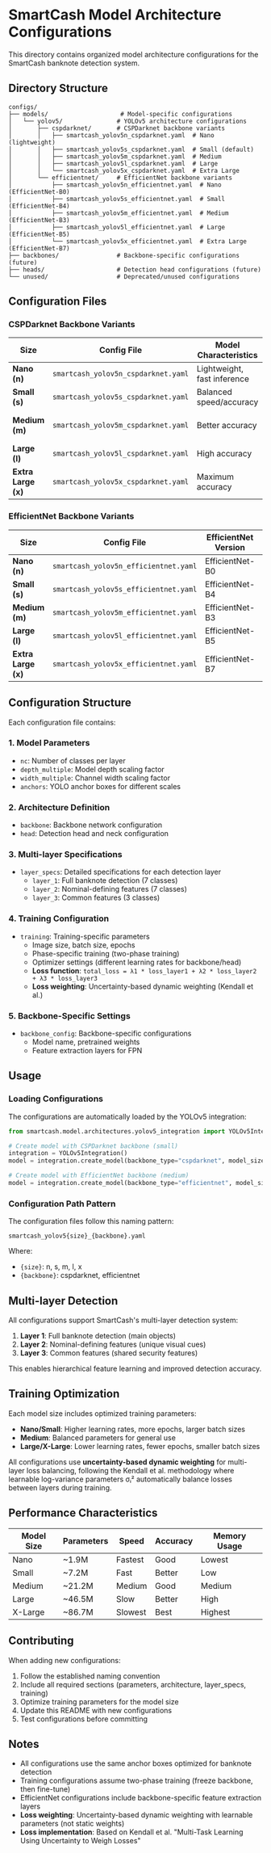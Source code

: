 # SmartCash Model Architecture Configurations

This directory contains organized model architecture configurations for the SmartCash banknote detection system.

## Directory Structure

```
configs/
├── models/                    # Model-specific configurations
│   └── yolov5/               # YOLOv5 architecture configurations
│       ├── cspdarknet/       # CSPDarknet backbone variants
│       │   ├── smartcash_yolov5n_cspdarknet.yaml  # Nano (lightweight)
│       │   ├── smartcash_yolov5s_cspdarknet.yaml  # Small (default)
│       │   ├── smartcash_yolov5m_cspdarknet.yaml  # Medium
│       │   ├── smartcash_yolov5l_cspdarknet.yaml  # Large
│       │   └── smartcash_yolov5x_cspdarknet.yaml  # Extra Large
│       └── efficientnet/     # EfficientNet backbone variants
│           ├── smartcash_yolov5n_efficientnet.yaml  # Nano (EfficientNet-B0)
│           ├── smartcash_yolov5s_efficientnet.yaml  # Small (EfficientNet-B4)
│           ├── smartcash_yolov5m_efficientnet.yaml  # Medium (EfficientNet-B3)
│           ├── smartcash_yolov5l_efficientnet.yaml  # Large (EfficientNet-B5)
│           └── smartcash_yolov5x_efficientnet.yaml  # Extra Large (EfficientNet-B7)
├── backbones/                # Backbone-specific configurations (future)
├── heads/                    # Detection head configurations (future)
└── unused/                   # Deprecated/unused configurations
```

## Configuration Files

### CSPDarknet Backbone Variants

| Size | Config File | Model Characteristics | Use Case |
|------|-------------|----------------------|----------|
| **Nano (n)** | `smartcash_yolov5n_cspdarknet.yaml` | Lightweight, fast inference | Mobile/edge deployment |
| **Small (s)** | `smartcash_yolov5s_cspdarknet.yaml` | Balanced speed/accuracy | Development, testing |
| **Medium (m)** | `smartcash_yolov5m_cspdarknet.yaml` | Better accuracy | Production with good hardware |
| **Large (l)** | `smartcash_yolov5l_cspdarknet.yaml` | High accuracy | Server deployment |
| **Extra Large (x)** | `smartcash_yolov5x_cspdarknet.yaml` | Maximum accuracy | High-end server deployment |

### EfficientNet Backbone Variants

| Size | Config File | EfficientNet Version | Use Case |
|------|-------------|---------------------|----------|
| **Nano (n)** | `smartcash_yolov5n_efficientnet.yaml` | EfficientNet-B0 | Mobile/edge deployment |
| **Small (s)** | `smartcash_yolov5s_efficientnet.yaml` | EfficientNet-B4 | Development, testing |
| **Medium (m)** | `smartcash_yolov5m_efficientnet.yaml` | EfficientNet-B3 | Production deployment |
| **Large (l)** | `smartcash_yolov5l_efficientnet.yaml` | EfficientNet-B5 | Server deployment |
| **Extra Large (x)** | `smartcash_yolov5x_efficientnet.yaml` | EfficientNet-B7 | High-end server deployment |

## Configuration Structure

Each configuration file contains:

### 1. Model Parameters
- `nc`: Number of classes per layer
- `depth_multiple`: Model depth scaling factor
- `width_multiple`: Channel width scaling factor
- `anchors`: YOLO anchor boxes for different scales

### 2. Architecture Definition
- `backbone`: Backbone network configuration
- `head`: Detection head and neck configuration

### 3. Multi-layer Specifications
- `layer_specs`: Detailed specifications for each detection layer
  - `layer_1`: Full banknote detection (7 classes)
  - `layer_2`: Nominal-defining features (7 classes)  
  - `layer_3`: Common features (3 classes)

### 4. Training Configuration
- `training`: Training-specific parameters
  - Image size, batch size, epochs
  - Phase-specific training (two-phase training)
  - Optimizer settings (different learning rates for backbone/head)
  - **Loss function**: `total_loss = λ1 * loss_layer1 + λ2 * loss_layer2 + λ3 * loss_layer3`
  - **Loss weighting**: Uncertainty-based dynamic weighting (Kendall et al.)

### 5. Backbone-Specific Settings
- `backbone_config`: Backbone-specific configurations
  - Model name, pretrained weights
  - Feature extraction layers for FPN

## Usage

### Loading Configurations

The configurations are automatically loaded by the YOLOv5 integration:

```python
from smartcash.model.architectures.yolov5_integration import YOLOv5Integration

# Create model with CSPDarknet backbone (small)
integration = YOLOv5Integration()
model = integration.create_model(backbone_type="cspdarknet", model_size="s")

# Create model with EfficientNet backbone (medium)  
model = integration.create_model(backbone_type="efficientnet", model_size="m")
```

### Configuration Path Pattern

The configuration files follow this naming pattern:
```
smartcash_yolov5{size}_{backbone}.yaml
```

Where:
- `{size}`: n, s, m, l, x
- `{backbone}`: cspdarknet, efficientnet

## Multi-layer Detection

All configurations support SmartCash's multi-layer detection system:

1. **Layer 1**: Full banknote detection (main objects)
2. **Layer 2**: Nominal-defining features (unique visual cues)
3. **Layer 3**: Common features (shared security features)

This enables hierarchical feature learning and improved detection accuracy.

## Training Optimization

Each model size includes optimized training parameters:

- **Nano/Small**: Higher learning rates, more epochs, larger batch sizes
- **Medium**: Balanced parameters for general use
- **Large/X-Large**: Lower learning rates, fewer epochs, smaller batch sizes

All configurations use **uncertainty-based dynamic weighting** for multi-layer loss balancing, following the Kendall et al. methodology where learnable log-variance parameters σᵢ² automatically balance losses between layers during training.

## Performance Characteristics

| Model Size | Parameters | Speed | Accuracy | Memory Usage |
|------------|------------|-------|----------|--------------|
| Nano       | ~1.9M      | Fastest | Good | Lowest |
| Small      | ~7.2M      | Fast | Better | Low |
| Medium     | ~21.2M     | Medium | Good | Medium |
| Large      | ~46.5M     | Slow | Better | High |
| X-Large    | ~86.7M     | Slowest | Best | Highest |

## Contributing

When adding new configurations:

1. Follow the established naming convention
2. Include all required sections (parameters, architecture, layer_specs, training)
3. Optimize training parameters for the model size
4. Update this README with new configurations
5. Test configurations before committing

## Notes

- All configurations use the same anchor boxes optimized for banknote detection
- Training configurations assume two-phase training (freeze backbone, then fine-tune)
- EfficientNet configurations include backbone-specific feature extraction layers
- **Loss weighting**: Uncertainty-based dynamic weighting with learnable parameters (not static weights)
- **Loss implementation**: Based on Kendall et al. "Multi-Task Learning Using Uncertainty to Weigh Losses"